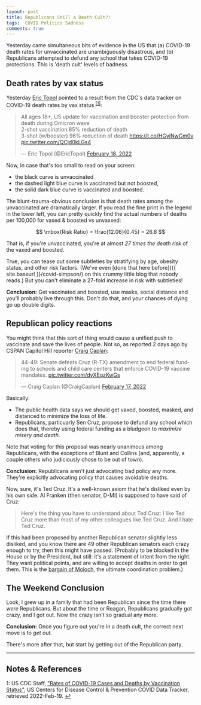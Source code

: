 ```yaml
---
layout: post
title: Republicans Still a Death Cult?!  
tags:  COVID Politics Sadness
comments: true
---
```


Yesterday came simultaneous bits of evidence in the US that (a) COVID-19 death rates for
unvaccinated are unambiguously disastrous, and (b) Republicans attempted to defund any
school that takes COVID-19 protections.  This is 'death cult' levels of badness.  


## Death rates by vax status  

Yesterday [Eric Topol](https://drerictopol.com/) pointed to a result from the CDC's data
tracker on COVID-19 death rates by vax status <sup id="fn1a">[[1]](#fn1)</sup>:  

<blockquote class="twitter-tweet">
  <p lang="en" dir="ltr">
    All ages 18+, US update for vaccination and booster protection from death during Omicron wave<br>
    2-shot vaccination 85% reduction of death<br>
    3-shot (w/booster) 96% reduction of death
    <a href="https://t.co/HGyjNwCm0v">https://t.co/HGyjNwCm0v</a> 
    <a href="https://t.co/QCjd0kLGs4">pic.twitter.com/QCjd0kLGs4</a> 
  </p>&mdash; Eric Topol (@EricTopol) <a href="https://twitter.com/EricTopol/status/1494774855614357508?ref_src=twsrc%5Etfw">February 18, 2022</a>
</blockquote>
<script async src="https://platform.twitter.com/widgets.js"></script>

Now, in case that's too small to read on your screen:  
- the black curve is unvaccinated
- the dashed light blue curve is vaccinated but not boosted,
- the solid dark blue curve is vaccinated and boosted.  

The blunt-trauma-obvious conclusion is that death rates among the unvaccinated are
dramatically larger.  If you read the fine print in the legend in the lower left, you can
pretty quickly find the actual numbers of deaths per 100,000 for vaxed &amp; boosted vs unvaxxed:  

$$
\mbox{Risk Ratio} = \frac{12.06}{0.45} = 26.8
$$

That is, if you're unvaccinated, you're at almost _27 times the death risk_ of the vaxed and
boosted.  

True, you can tease out some subtleties by stratifying by age, obesity status, and other
risk factors.  (We've even [done that here before]({{ site.baseurl }}/covid-simpson/) on
this crummy little blog that nobody reads.) But you can't eliminate a 27-fold increase in
risk with subtleties!   

__Conclusion:__ Get vaccinated and boosted, use masks, social distance and you'll probably
live through this.  Don't do that, and your chances of dying go up double digits.  


## Republican policy reactions  

You might think that this sort of thing would cause a unified push to vaccinate and save
the lives of people.  Not so, as reported 2 days ago by CSPAN Capitol Hill reporter 
[Craig Caplan](https://www.linkedin.com/in/craig-caplan-405679/):  

<blockquote class="twitter-tweet">
  <p lang="en" dir="ltr">
    44-49: Senate defeats Cruz (R-TX) amendment to end federal funding to schools and
    child care centers that enforce COVID-19 vaccine mandates. 
    <a href="https://t.co/dyXEqzKwGs">pic.twitter.com/dyXEqzKwGs</a> 
  </p>&mdash; Craig Caplan (@CraigCaplan) <a href="https://twitter.com/CraigCaplan/status/1494449849130962946?ref_src=twsrc%5Etfw">February 17, 2022</a>
</blockquote>
<script async src="https://platform.twitter.com/widgets.js"></script>

Basically:  
- The public health data says we should get vaxed, boosted, masked, and distanced to
  minimize the loss of life.  
- Republicans, particuarly Sen Cruz, propose to defund any school which does that, thereby
  using federal funding as a bludgeon to _maximize misery and death._  
  
Note that voting for this proposal was nearly unanimous among Republicans, with the
exceptions of Blunt and Collins (and, apparently, a couple others who judiciously chose to be
out of town).  

__Conclusion:__ Republicans aren't just advocating bad policy any more.  They're
explicitly advocating policy that causes avoidable deaths.  

Now, sure, it's Ted Cruz.  It's a well-known axiom that he's disliked even by his own
side.  Al Franken (then senator, D-MI) is supposed to have said of Cruz:  

> Here's the thing you have to understand about Ted Cruz: I like Ted Cruz more than most
> of my other colleagues like Ted Cruz.  And I hate Ted Cruz.  

If this had been proposed by another Republican senator slightly less disliked, and you
know there are 49 other Republican senators each crazy enough to try, then this might have
passed.  (Probably to be blocked in the House or by the President, but still: it's a
statement of intent from the right. They want political points, and are willing to accept
deaths in order to get them.  This is the
[bargain of Moloch](https://slatestarcodex.com/2014/07/30/meditations-on-moloch/), the
ultimate coordination problem.)  


## The Weekend Conclusion  

Look, I grew up in a family that had been Republican since the time there _were_
Republicans.  But about the time or Reagan, Republicans gradually got crazy, and I got
out.  Now the crazy isn't so gradual any more.  

__Conclusion:__ Once you figure out you're in a death cult, the correct next move is to
_get out._  

There's more after that, but start by getting out of the Republican party.  

---

## Notes &amp; References  

<!--
<sup id="fn1a">[[1]](#fn1)</sup>

<a id="fn1">1</a>: ***, ["***"](***), *** [↩](#fn1a)  

<a href="{{ site.baseurl }}/images/***"><img src="{{ site.baseurl }}/images/***" width="400" height="***" alt="***" title="***" style="float: right; margin: 3px 3px 3px 3px; border: 1px solid #000000;"></a>

<iframe width="400" height="224" src="***" allow="accelerometer; encrypted-media; gyroscope; picture-in-picture" allowfullscreen style="float: right; margin: 3px 3px 3px 3px; border: 1px solid #000000;"></iframe>
-->

<a id="fn1">1</a>: US CDC Staff, ["Rates of COVID-19 Cases and Deaths by Vaccination Status"](https://covid.cdc.gov/covid-data-tracker/#rates-by-vaccine-status), US Centers for Disease Control &amp; Prevention COVID Data Tracker, retrieved 2022-Feb-19. [↩](#fn1a)  
